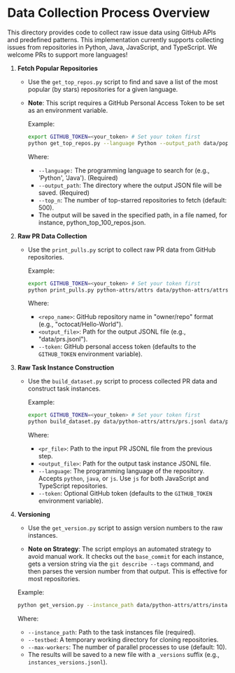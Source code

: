 # Data Collection Process Overview

This directory provides code to collect raw issue data using GitHub APIs and predefined patterns. This implementation currently supports collecting issues from repositories in Python, Java, JavaScript, and TypeScript. We welcome PRs to support more languages!


1. **Fetch Popular Repositories**

    - Use the `get_top_repos.py` script to find and save a list of the most popular (by stars) repositories for a given language.

    - **Note**: This script requires a GitHub Personal Access Token to be set as an environment variable.

        Example:
        ```bash
        export GITHUB_TOKEN=<your_token> # Set your token first
        python get_top_repos.py --language Python --output_path data/popular_repos --top_n 100
        ```
        Where:
        - `--language:` The programming language to search for (e.g., 'Python', 'Java'). (Required)
        - `--output_path`: The directory where the output JSON file will be saved. (Required)
        - `--top_n`: The number of top-starred repositories to fetch (default: 500).
        - The output will be saved in the specified path, in a file named, for instance, python_top_100_repos.json. 

2. **Raw PR Data Collection**
   
    - Use the `print_pulls.py` script to collect raw PR data from GitHub repositories.
        
       Example:
       ```bash
       export GITHUB_TOKEN=<your_token> # Set your token first
       python print_pulls.py python-attrs/attrs data/python-attrs/attrs/prs.jsonl
       ```

       Where:
       - `<repo_name>`: GitHub repository name in "owner/repo" format (e.g., "octocat/Hello-World").
       - `<output_file>`: Path for the output JSONL file (e.g., "data/prs.jsonl").
       - `--token`: GitHub personal access token (defaults to the `GITHUB_TOKEN` environment variable).
       
3. **Raw Task Instance Construction**
    - Use the `build_dataset.py` script to process collected PR data and construct task instances.

       Example:
       ```bash
       export GITHUB_TOKEN=<your_token> # Set your token first
       python build_dataset.py data/python-attrs/attrs/prs.jsonl data/python-attrs/attrs/instances.jsonl --language python
       ```  

       Where:
       - `<pr_file>`: Path to the input PR JSONL file from the previous step.
       - `<output_file>`: Path for the output task instance JSONL file.
       - `--language`: The programming language of the repository. Accepts `python`, `java`, or `js`. Use `js` for both JavaScript and TypeScript repositories.
       - `--token`: Optional GitHub token (defaults to the `GITHUB_TOKEN` environment variable).

4. **Versioning**
   - Use the `get_version.py` script to assign version numbers to the raw instances.
   
   - **Note on Strategy**: The script employs an automated strategy to avoid manual work. It checks out the `base_commit` for each instance, gets a version string via the `git describe --tags` command, and then parses the version number from that output. This is effective for most repositories.
    
    Example:
     ```bash
     python get_version.py --instance_path data/python-attrs/attrs/instances.jsonl --testbed github --max-workers 20
     ```
     
     Where:
     - `--instance_path`: Path to the task instances file (required).
     - `--testbed`: A temporary working directory for cloning repositories.
     - `--max-workers`: The number of parallel processes to use (default: 10).
     - The results will be saved to a new file with a `_versions` suffix (e.g., `instances_versions.jsonl`).